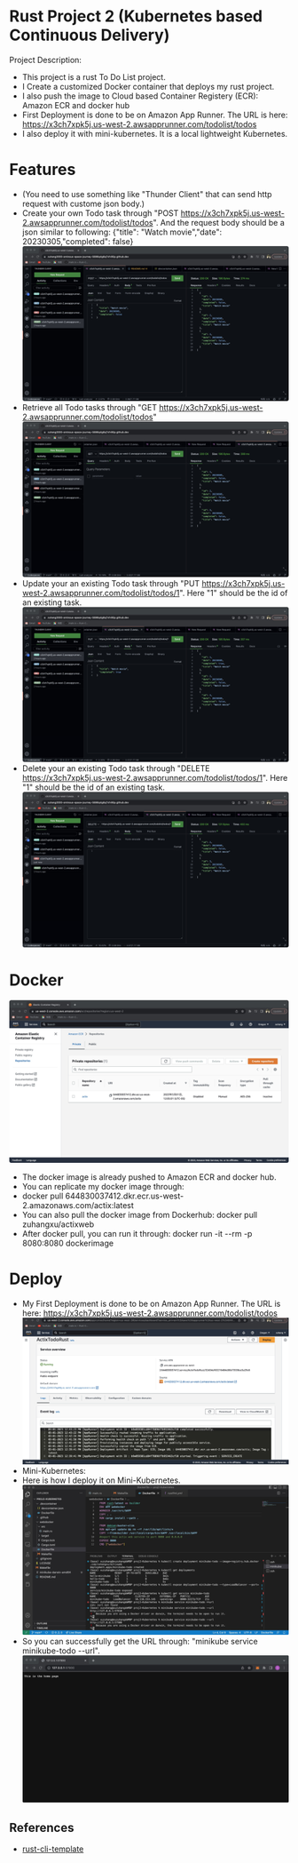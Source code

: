# Rust Project 2 (Kubernetes based Continuous Delivery)
Project Description: 
* This project is a rust To Do List project. 
* I Create a customized Docker container that deploys my rust project. 
* I also push the image to Cloud based Container Registery (ECR): Amazon ECR and docker hub
* First Deployment is done to be on Amazon App Runner. The URL is here: https://x3ch7xpk5j.us-west-2.awsapprunner.com/todolist/todos
* I also deploy it with mini-kubernetes. It is a local lightweight Kubernetes.

# Features
* (You need to use something like "Thunder Client" that can send http request with custome json body.)
* Create your own Todo task through "POST https://x3ch7xpk5j.us-west-2.awsapprunner.com/todolist/todos". And the request body should be a json similar to following: {"title": "Watch movie","date": 20230305,"completed": false}
![My Image](images/post.jpg)
* Retrieve all Todo tasks through "GET https://x3ch7xpk5j.us-west-2.awsapprunner.com/todolist/todos"
![My Image](images/get.jpg)
* Update your an existing Todo task through "PUT https://x3ch7xpk5j.us-west-2.awsapprunner.com/todolist/todos/1". Here "1" should be the id of an existing task. 
![My Image](images/put.jpg)
* Delete your an existing Todo task through "DELETE https://x3ch7xpk5j.us-west-2.awsapprunner.com/todolist/todos/1". Here "1" should be the id of an existing task.
![My Image](images/del.jpg)

# Docker 
![My Image](images/ecr.jpg)
* The docker image is already pushed to Amazon ECR and docker hub.
* You can replicate my docker image through:
* docker pull 644830037412.dkr.ecr.us-west-2.amazonaws.com/actix:latest
* You can also pull the docker image from Dockerhub: docker pull zuhangxu/actixweb
* After docker pull, you can run it through: docker run -it --rm -p 8080:8080 dockerimage

# Deploy
* My First Deployment is done to be on Amazon App Runner. The URL is here: https://x3ch7xpk5j.us-west-2.awsapprunner.com/todolist/todos
![My Image](images/apprunner.jpg)
* Mini-Kubernetes:
* Here is how I deploy it on Mini-Kubernetes.
![My Image](images/kube.jpg)
* So you can successfully get the URL through: "minikube service minikube-todo --url". 
![My Image](images/kuberes.jpg)



## References

* [rust-cli-template](https://github.com/kbknapp/rust-cli-template)
